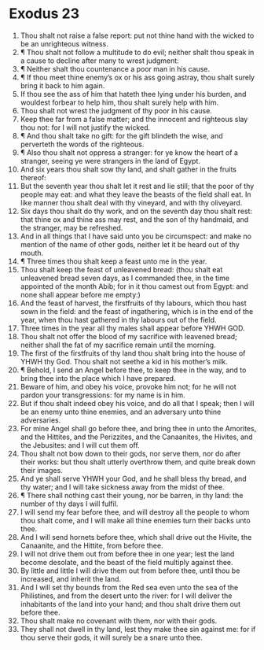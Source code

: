 ﻿# Exodus 23
1. Thou shalt not raise a false report: put not thine hand with the wicked to be an unrighteous witness. 
2. ¶ Thou shalt not follow a multitude to do evil; neither shalt thou speak in a cause to decline after many to wrest judgment: 
3. ¶ Neither shalt thou countenance a poor man in his cause. 
4. ¶ If thou meet thine enemy’s ox or his ass going astray, thou shalt surely bring it back to him again. 
5. If thou see the ass of him that hateth thee lying under his burden, and wouldest forbear to help him, thou shalt surely help with him. 
6. Thou shalt not wrest the judgment of thy poor in his cause. 
7. Keep thee far from a false matter; and the innocent and righteous slay thou not: for I will not justify the wicked. 
8. ¶ And thou shalt take no gift: for the gift blindeth the wise, and perverteth the words of the righteous. 
9. ¶ Also thou shalt not oppress a stranger: for ye know the heart of a stranger, seeing ye were strangers in the land of Egypt. 
10. And six years thou shalt sow thy land, and shalt gather in the fruits thereof: 
11. But the seventh year thou shalt let it rest and lie still; that the poor of thy people may eat: and what they leave the beasts of the field shall eat. In like manner thou shalt deal with thy vineyard, and with thy oliveyard. 
12. Six days thou shalt do thy work, and on the seventh day thou shalt rest: that thine ox and thine ass may rest, and the son of thy handmaid, and the stranger, may be refreshed. 
13. And in all things that I have said unto you be circumspect: and make no mention of the name of other gods, neither let it be heard out of thy mouth. 
14. ¶ Three times thou shalt keep a feast unto me in the year. 
15. Thou shalt keep the feast of unleavened bread: (thou shalt eat unleavened bread seven days, as I commanded thee, in the time appointed of the month Abib; for in it thou camest out from Egypt: and none shall appear before me empty:) 
16. And the feast of harvest, the firstfruits of thy labours, which thou hast sown in the field: and the feast of ingathering, which is in the end of the year, when thou hast gathered in thy labours out of the field. 
17. Three times in the year all thy males shall appear before YHWH GOD. 
18. Thou shalt not offer the blood of my sacrifice with leavened bread; neither shall the fat of my sacrifice remain until the morning. 
19. The first of the firstfruits of thy land thou shalt bring into the house of YHWH thy God. Thou shalt not seethe a kid in his mother’s milk. 
20. ¶ Behold, I send an Angel before thee, to keep thee in the way, and to bring thee into the place which I have prepared. 
21. Beware of him, and obey his voice, provoke him not; for he will not pardon your transgressions: for my name is in him. 
22. But if thou shalt indeed obey his voice, and do all that I speak; then I will be an enemy unto thine enemies, and an adversary unto thine adversaries. 
23. For mine Angel shall go before thee, and bring thee in unto the Amorites, and the Hittites, and the Perizzites, and the Canaanites, the Hivites, and the Jebusites: and I will cut them off. 
24. Thou shalt not bow down to their gods, nor serve them, nor do after their works: but thou shalt utterly overthrow them, and quite break down their images. 
25. And ye shall serve YHWH your God, and he shall bless thy bread, and thy water; and I will take sickness away from the midst of thee. 
26. ¶ There shall nothing cast their young, nor be barren, in thy land: the number of thy days I will fulfil. 
27. I will send my fear before thee, and will destroy all the people to whom thou shalt come, and I will make all thine enemies turn their backs unto thee. 
28. And I will send hornets before thee, which shall drive out the Hivite, the Canaanite, and the Hittite, from before thee. 
29. I will not drive them out from before thee in one year; lest the land become desolate, and the beast of the field multiply against thee. 
30. By little and little I will drive them out from before thee, until thou be increased, and inherit the land. 
31. And I will set thy bounds from the Red sea even unto the sea of the Philistines, and from the desert unto the river: for I will deliver the inhabitants of the land into your hand; and thou shalt drive them out before thee. 
32. Thou shalt make no covenant with them, nor with their gods. 
33. They shall not dwell in thy land, lest they make thee sin against me: for if thou serve their gods, it will surely be a snare unto thee. 
